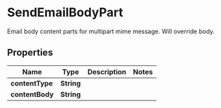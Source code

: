 

# SendEmailBodyPart

Email body content parts for multipart mime message. Will override body.

## Properties

| Name | Type | Description | Notes |
|------------ | ------------- | ------------- | -------------|
|**contentType** | **String** |  |  |
|**contentBody** | **String** |  |  |



